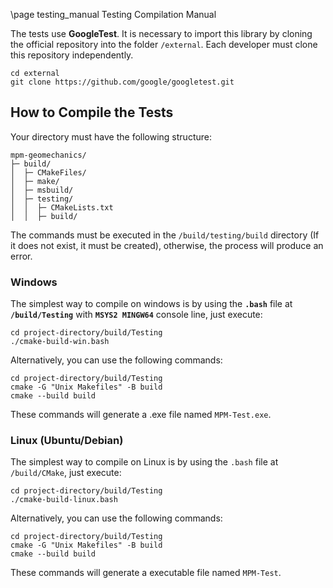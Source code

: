 \page testing_manual Testing Compilation Manual

The tests use **GoogleTest**. It is necessary to import this library by cloning the official repository into the folder `/external`. Each developer must clone this repository independently.

```
cd external
git clone https://github.com/google/googletest.git
```

## How to Compile the Tests

Your directory must have the following structure:

```
mpm-geomechanics/
├─ build/
│  ├─ CMakeFiles/
│  ├─ make/
│  ├─ msbuild/
│  ├─ testing/
│  │  ├─ CMakeLists.txt
│  │  ├─ build/
```

The commands must be executed in the `/build/testing/build` directory (If it does not exist, it must be created), otherwise, the process will produce an error.

### Windows

The simplest way to compile on windows is by using the **`.bash`** file at **`/build/Testing`** with **`MSYS2 MINGW64`** console line, just execute:

```
cd project-directory/build/Testing
./cmake-build-win.bash
```

Alternatively, you can use the following commands:

```
cd project-directory/build/Testing
cmake -G "Unix Makefiles" -B build
cmake --build build
```

These commands will generate a .exe file named `MPM-Test.exe`.

### Linux (Ubuntu/Debian)

The simplest way to compile on Linux is by using the `.bash` file at `/build/CMake`, just execute:

```
cd project-directory/build/Testing
./cmake-build-linux.bash
```

Alternatively, you can use the following commands:

```
cd project-directory/build/Testing
cmake -G "Unix Makefiles" -B build
cmake --build build
```

These commands will generate a executable file named `MPM-Test`.
